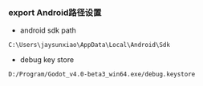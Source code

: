 ### export Android路径设置

- android sdk path

```
C:\Users\jaysunxiao\AppData\Local\Android\Sdk
```

- debug key store

```
D:/Program/Godot_v4.0-beta3_win64.exe/debug.keystore
```

